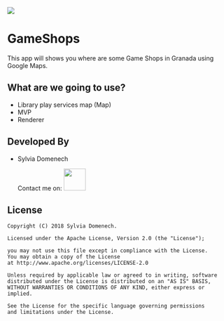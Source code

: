 <a href="https://travis-ci.org/Vampiire123/GameShops"><img src="https://travis-ci.org/Vampiire123/GameShops.svg?branch=master"></a>

# GameShops
This app will shows you where are some Game Shops in Granada using Google Maps.

## What are we going to use?
- Library play services map (Map)
- MVP
- Renderer

## Developed By
- Sylvia Domenech

	Contact me on:
	<a href="mailto:s4domenech@gmail.com">
		<img src="https://camo.githubusercontent.com/95f5d73decc4a13cdd1ff301cfda3ebb850fe7ef/687474703a2f2f706e67696d672e636f6d2f75706c6f6164732f676d61696c5f6c6f676f2f676d61696c5f6c6f676f5f504e4731302e706e67" height="50px" width="50px" data-canonical-src="http://pngimg.com/uploads/gmail_logo/gmail_logo_PNG10.png" style="max-width:100%;">
	</a>

## License

	Copyright (C) 2018 Sylvia Domenech. 
	
	Licensed under the Apache License, Version 2.0 (the "License");
	
	you may not use this file except in compliance with the License.
	You may obtain a copy of the License 
	at http://www.apache.org/licenses/LICENSE-2.0
	
	Unless required by applicable law or agreed to in writing, software
	distributed under the License is distributed on an "AS IS" BASIS, 
	WITHOUT WARRANTIES OR CONDITIONS OF ANY KIND, either express or
	implied.
	
	See the License for the specific language governing permissions 
	and limitations under the License.
